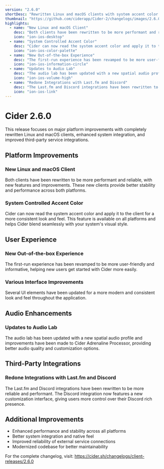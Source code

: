 ```yaml
---
version: "2.6.0"
shortDesc: "Rewritten Linux and macOS clients with system accent color support and improved integrations"
thumbnail: "https://github.com/ciderapp/Cider-2/changelogs/images/2.6.0.png"
highlights:
  - name: "New Linux and macOS Client"
    desc: "Both clients have been rewritten to be more performant and reliable, with new features and improvements."
    icon: "ion-ios-desktop"
  - name: "System Controlled Accent Color"
    desc: "Cider can now read the system accent color and apply it to the client for a more consistent look and feel. This can be applied on all platforms."
    icon: "ion-ios-color-palette"
  - name: "New Out-of-the-box Experience"
    desc: "The first-run experience has been revamped to be more user-friendly and informative."
    icon: "ion-ios-information-circle"
  - name: "Updates to Audio Lab"
    desc: "The audio lab has been updated with a new spatial audio profile and improvements have been made to Cider Adrenaline Processor."
    icon: "ion-ios-volume-high"
  - name: "Redone Integrations with Last.fm and Discord"
    desc: "The Last.fm and Discord integrations have been rewritten to be more reliable and performant. With a new customization interface for Discord."
    icon: "ion-ios-link"
---
```


# Cider 2.6.0

This release focuses on major platform improvements with completely rewritten Linux and macOS clients, enhanced system integration, and improved third-party service integrations.

## Platform Improvements

### New Linux and macOS Client
Both clients have been rewritten to be more performant and reliable, with new features and improvements. These new clients provide better stability and performance across both platforms.

### System Controlled Accent Color
Cider can now read the system accent color and apply it to the client for a more consistent look and feel. This feature is available on all platforms and helps Cider blend seamlessly with your system's visual style.

## User Experience

### New Out-of-the-box Experience
The first-run experience has been revamped to be more user-friendly and informative, helping new users get started with Cider more easily.

### Various Interface Improvements
Several UI elements have been updated for a more modern and consistent look and feel throughout the application.

## Audio Enhancements

### Updates to Audio Lab
The audio lab has been updated with a new spatial audio profile and improvements have been made to Cider Adrenaline Processor, providing better audio quality and customization options.

## Third-Party Integrations

### Redone Integrations with Last.fm and Discord
The Last.fm and Discord integrations have been rewritten to be more reliable and performant. The Discord integration now features a new customization interface, giving users more control over their Discord rich presence.

## Additional Improvements

- Enhanced performance and stability across all platforms
- Better system integration and native feel
- Improved reliability of external service connections
- Modernized codebase for better maintainability

For the complete changelog, visit: https://cider.sh/changelogs/client-releases/2.6.0 